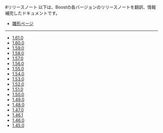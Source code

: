 #リリースノート
以下は、Boostの各バージョンのリリースノートを翻訳、情報補完したドキュメントです。

- [雛形ページ](version/template.md)

***

- [1.61.0](version/1_61_0.md)
- [1.60.0](version/1_60_0.md)
- [1.59.0](version/1_59_0.md)
- [1.58.0](version/1_58_0.md)
- [1.57.0](version/1_57_0.md)
- [1.56.0](version/1_56_0.md)
- [1.55.0](version/1_55_0.md)
- [1.54.0](version/1_54_0.md)
- [1.53.0](version/1_53_0.md)
- [1.52.0](version/1_52_0.md)
- [1.51.0](version/1_51_0.md)
- [1.50.0](version/1_50_0.md)
- [1.49.0](version/1_49_0.md)
- [1.48.0](version/1_48_0.md)
- [1.47.0](version/1_47_0.md)
- [1.46.1](version/1_46_1.md)
- [1.46.0](version/1_46_0.md)
- [1.45.0](version/1_45_0.md)

